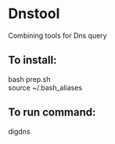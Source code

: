 # Dnstool

Combining tools for Dns query

## To install:

bash prep.sh  
source ~/.bash_aliases
 
## To run command:

digdns
